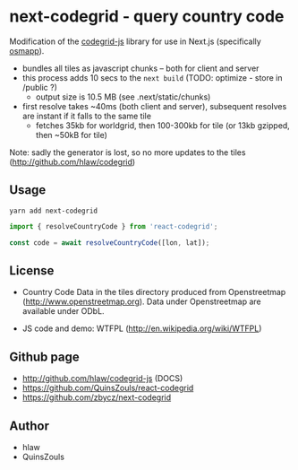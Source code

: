 # next-codegrid - query country code

Modification of the [codegrid-js](http://github.com/hlaw/codegrid-js) library for use in Next.js (specifically [osmapp](https://github.com/zbycz/osmapp/pull/327)).

- bundles all tiles as javascript chunks – both for client and server
- this process adds 10 secs to the `next build` (TODO: optimize - store in /public ?)
    - output size is 10.5 MB (see .next/static/chunks)
- first resolve takes ~40ms (both client and server), subsequent resolves are instant if it falls to the same tile
    - fetches 35kb for worldgrid, then 100-300kb for tile (or 13kb gzipped, then ~50kB for tile)


Note: sadly the generator is lost, so no more updates to the tiles (http://github.com/hlaw/codegrid)

## Usage
```
yarn add next-codegrid
```

```typescript
import { resolveCountryCode } from 'react-codegrid';

const code = await resolveCountryCode([lon, lat]);
```

## License

- Country Code Data in the tiles directory produced from Openstreetmap (http://www.openstreetmap.org). Data under Openstreetmap are available under ODbL.

- JS code and demo: WTFPL (http://en.wikipedia.org/wiki/WTFPL)

## Github page

- http://github.com/hlaw/codegrid-js (DOCS)
- https://github.com/QuinsZouls/react-codegrid
- https://github.com/zbycz/next-codegrid

## Author

- hlaw
- QuinsZouls
